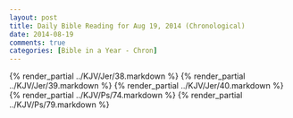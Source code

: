 ```yaml
---
layout: post
title: Daily Bible Reading for Aug 19, 2014 (Chronological)
date: 2014-08-19
comments: true
categories: [Bible in a Year - Chron]
---
```

{% render_partial ../KJV/Jer/38.markdown %}
{% render_partial ../KJV/Jer/39.markdown %}
{% render_partial ../KJV/Jer/40.markdown %}
{% render_partial ../KJV/Ps/74.markdown %}
{% render_partial ../KJV/Ps/79.markdown %}

